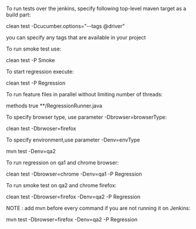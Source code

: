 To run tests over the jenkins, specify following top-level maven target as a build part:

clean test -Dcucumber.options="--tags @driver"

you can specify any tags that are available in your project

To run smoke test use:

clean test -P Smoke

To start regression execute:

clean test -P Regression

To run feature files in parallel without limiting number of threads:

<parallel>methods</parallel>
<useUnlimitedThreads>true</useUnlimitedThreads>
<includes>
  <include>**/RegressionRunner.java</include>
</includes>

To specify browser type, use parameter -Dbrowser=browserType:

clean test -Dbrwoser=firefox

To specify environment,use parameter -Denv=envType

mvn test -Denv=qa2

To run regression on qa1 and chrome browser:

clean test -Dbrowser=chrome -Denv=qa1 -P Regression

To run smoke test  on qa2 and chrome firefox:

clean test -Dbrowser=firefox -Denv=qa2 -P Regression

NOTE : add mvn before every command if you are not running it on Jenkins:

mvn test -Dbrowser=firefox -Denv=qa2 -P Regression